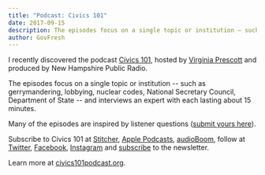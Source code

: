 ```yaml
---
title: "Podcast: Civics 101"
date: 2017-09-15
description: The episodes focus on a single topic or institution — such as gerrymandering, lobbying, nuclear codes, National Secretary Council, Department of State — and interviews an expert with each lasting about 15 minutes.
author: GovFresh
---
```


I recently discovered the podcast <a href="https://www.civics101podcast.org/">Civics 101</a>, hosted by <a href="https://twitter.com/verginger?lang=en">Virginia Prescott</a> and produced by New Hampshire Public Radio.

The episodes focus on a single topic or institution -- such as gerrymandering, lobbying, nuclear codes, National Secretary Council, Department of State -- and interviews an expert with each lasting about 15 minutes.

Many of the episodes are inspired by listener questions (<a href="https://www.civics101podcast.org/submit-a-civics-question/">submit yours here</a>).

Subscribe to Civics 101 at <a href="http://www.stitcher.com/podcast/nhpr/civics-101">Stitcher</a>, <a href="https://itunes.apple.com/us/podcast/civics-101/id1195657423?mt=2">Apple Podcasts</a>, <a href="https://audioboom.com/channel/civics-101">audioBoom</a>, follow at <a href="https://twitter.com/civics101pod">Twitter</a>, <a href="http://www.facebook.com/civics101pod">Facebook</a>, <a href="http://instagram.com/civics101pod">Instagram</a> and <a href="https://www.civics101podcast.org/email-signup/">subscribe</a> to the newsletter. 

Learn more at <a href="https://www.civics101podcast.org">civics101podcast.org</a>.
